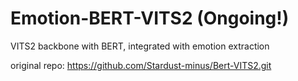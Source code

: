 # Emotion-BERT-VITS2 (Ongoing!)

VITS2 backbone with BERT, integrated with emotion extraction

original repo: https://github.com/Stardust-minus/Bert-VITS2.git

